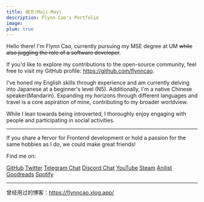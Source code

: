 ```yaml
---
title: 彼方(Maji-May)
description: Flynn Cao's Portfolio
image: 
plum: true
---
```


Hello there! I'm Flynn Cao, currently pursuing my MSE degree at UM ~~while also juggling the role of a software developer~~.

If you'd like to explore my contributions to the open-source community, feel free to visit my GitHub profile: https://github.com/flynncao.

I've honed my English skills through experience and am currently delving into Japanese at a beginner's level (N5). Additionally, I'm a native Chinese speaker(Mandarin). Expanding my horizons through different languages and travel is a core aspiration of mine, contributing to my broader worldview.

While I lean towards being introverted, I thoroughly enjoy engaging with people and participating in social activities.

--- 

If you share a fervor for Frontend development or hold a passion for the same hobbies as I do, we could make great friends!

Find me on:

<p flex="~ gap-3 wrap" class="mt--2!">
  <a href="https://github.com/FlynnCao" target="_blank"><span op75 i-simple-icons-github /> GitHub</a>
  <a href="https://www.twitter.com/true_flynncao" target="_blank"><span op75 i-simple-icons-twitter /> Twitter</a>
	<a href="https://t.me/FlynnCao" target="_blank"><span op75 i-simple-icons-telegram /> Telegram Chat</a>
  <a href="https://discord.com/users/flynncao/" target="_blank"><span op75 i-simple-icons-discord /> Discord Chat</a>
  <a href="https://www.youtube.com/@majimayofficial" target="_blank"><span op75 i-simple-icons-youtube /> YouTube</a>
	<a href="https://steamcommunity.com/id/flynncao/"><span op75 i-simple-icons-steam></span>Steam</a>
	  <a href="https://anilist.co/user/flynncao/" target="_blank"><span op75 i-simple-icons-anilist /> Anilist</a>
	<a href="https://www.goodreads.com/user/show/165341751-cornfieldchase" target="_blank"><span op75 i-la:goodreads /> Goodreads</a>
	<a href="https://open.spotify.com/user/31yq55jcmnkkkuhe4irsa7kphjoy"><span op75 i-simple-icons-spotify></span>Spotify</a></p>
<!-- If you enjoy my works, consider sponsoring me on [<span i-carbon-favorite /> GitHub Sponsor](https://github.com/sponsors/antfu) to keep them sustainable. -->


---

曾经用过的博客：https://flynncao.xlog.app/
